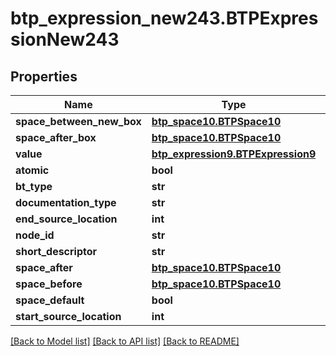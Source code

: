 # btp_expression_new243.BTPExpressionNew243

## Properties
Name | Type | Description | Notes
------------ | ------------- | ------------- | -------------
**space_between_new_box** | [**btp_space10.BTPSpace10**](BTPSpace10.md) |  | [optional] 
**space_after_box** | [**btp_space10.BTPSpace10**](BTPSpace10.md) |  | [optional] 
**value** | [**btp_expression9.BTPExpression9**](BTPExpression9.md) |  | [optional] 
**atomic** | **bool** |  | [optional] 
**bt_type** | **str** |  | [optional] 
**documentation_type** | **str** |  | [optional] 
**end_source_location** | **int** |  | [optional] 
**node_id** | **str** |  | [optional] 
**short_descriptor** | **str** |  | [optional] 
**space_after** | [**btp_space10.BTPSpace10**](BTPSpace10.md) |  | [optional] 
**space_before** | [**btp_space10.BTPSpace10**](BTPSpace10.md) |  | [optional] 
**space_default** | **bool** |  | [optional] 
**start_source_location** | **int** |  | [optional] 

[[Back to Model list]](../README.md#documentation-for-models) [[Back to API list]](../README.md#documentation-for-api-endpoints) [[Back to README]](../README.md)


